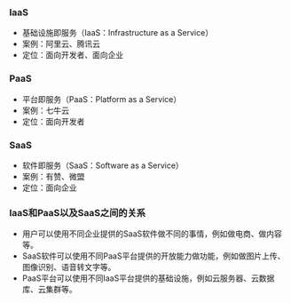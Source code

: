 ### IaaS
* 基础设施即服务（IaaS：Infrastructure as a Service）
* 案例：阿里云、腾讯云
* 定位：面向开发者、面向企业

### PaaS
* 平台即服务（PaaS：Platform as a Service）
* 案例：七牛云
* 定位：面向开发者

### SaaS
* 软件即服务（SaaS：Software as a Service）
* 案例：有赞、微盟
* 定位：面向企业

### IaaS和PaaS以及SaaS之间的关系
* 用户可以使用不同企业提供的SaaS软件做不同的事情，例如做电商、做内容等。
* SaaS软件可以使用不同PaaS平台提供的开放能力做功能，例如做图片上传、图像识别、语音转文字等。
* PaaS平台可以使用不同IaaS平台提供的基础设施，例如云服务器、云数据库、云集群等。
